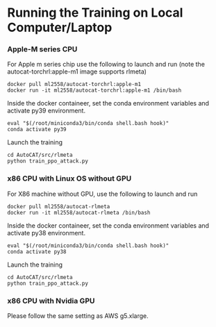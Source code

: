 # Running the Training on Local Computer/Laptop

### Apple-M series CPU

For Apple m series chip use the following to launch and run (note the autocat-torchrl:apple-m1 image supports rlmeta)

```
docker pull ml2558/autocat-torchrl:apple-m1
docker run -it ml2558/autocat-torchrl:apple-m1 /bin/bash
```
Inside the docker containeer, set the conda environment variables and activate py39 environment.

```
eval "$(/root/miniconda3/bin/conda shell.bash hook)" 
conda activate py39
```

Launch the training
```
cd AutoCAT/src/rlmeta
python train_ppo_attack.py
```


### x86 CPU with Linux OS without GPU

For X86 machine without GPU, use the following to launch and run 

```
docker pull ml2558/autocat-rlmeta
docker run -it ml2558/autocat-rlmeta /bin/bash
```

Inside the docker containeer, set the conda environment variables and activate py38 environment.

```
eval "$(/root/miniconda3/bin/conda shell.bash hook)" 
conda activate py38
```

Launch the training

```
cd AutoCAT/src/rlmeta
python train_ppo_attack.py
```

### x86 CPU with Nvidia GPU

Please follow the same setting as AWS g5.xlarge.

